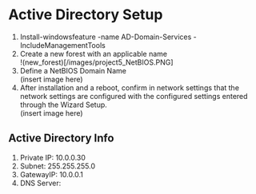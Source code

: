# Active Directory Setup
1)  Install-windowsfeature -name AD-Domain-Services -IncludeManagementTools
2)  Create a new forest with an applicable name  
!(new_forest)[/images/project5_NetBIOS.PNG]
3)  Define a NetBIOS Domain Name  
(insert image here)  
4)  After installation and a reboot, confirm in network settings that the network settings are configured with the configured settings entered through the Wizard Setup.  
(insert image here)  


## Active Directory Info
1)  Private IP: 10.0.0.30
2)  Subnet:  255.255.255.0  
3)  GatewayIP:  10.0.0.1
4)  DNS Server:  
